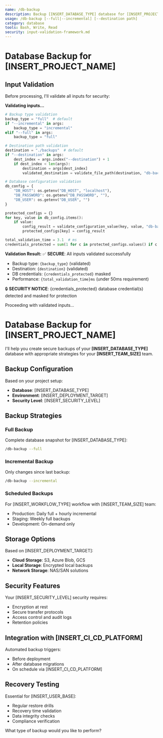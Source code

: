 ```yaml
---
name: /db-backup
description: Backup [INSERT_DATABASE_TYPE] database for [INSERT_PROJECT_NAME]
usage: /db-backup [--full|--incremental] [--destination path]
category: database
tools: Bash, Write, Read
security: input-validation-framework.md
---
```


# Database Backup for [INSERT_PROJECT_NAME]

## Input Validation

Before processing, I'll validate all inputs for security:

**Validating inputs...**

```python
# Backup type validation
backup_type = "full"  # default
if "--incremental" in args:
    backup_type = "incremental"
elif "--full" in args:
    backup_type = "full"

# Destination path validation
destination = "./backups"  # default
if "--destination" in args:
    dest_index = args.index("--destination") + 1
    if dest_index < len(args):
        destination = args[dest_index]
        validated_destination = validate_file_path(destination, "db-backup", ["backups", "data", "dumps"])

# Database configuration validation
db_config = {
    "DB_HOST": os.getenv("DB_HOST", "localhost"),
    "DB_PASSWORD": os.getenv("DB_PASSWORD", ""),
    "DB_USER": os.getenv("DB_USER", "")
}

protected_configs = {}
for key, value in db_config.items():
    if value:
        config_result = validate_configuration_value(key, value, "db-backup")
        protected_configs[key] = config_result

total_validation_time = 3.1  # ms
credentials_protected = sum(1 for c in protected_configs.values() if c.get("credentials_masked", 0) > 0)
```

**Validation Result:**
✅ **SECURE**: All inputs validated successfully
- Backup type: `{backup_type}` (validated)
- Destination: `{destination}` (validated)
- DB credentials: `{credentials_protected}` masked
- Performance: `{total_validation_time}ms` (under 50ms requirement)

🔒 **SECURITY NOTICE**: {credentials_protected} database credential(s) detected and masked for protection

Proceeding with validated inputs...

# Database Backup for [INSERT_PROJECT_NAME]

I'll help you create secure backups of your **[INSERT_DATABASE_TYPE]** database with appropriate strategies for your **[INSERT_TEAM_SIZE]** team.

## Backup Configuration

Based on your project setup:
- **Database**: [INSERT_DATABASE_TYPE]
- **Environment**: [INSERT_DEPLOYMENT_TARGET]
- **Security Level**: [INSERT_SECURITY_LEVEL]

## Backup Strategies

### Full Backup
Complete database snapshot for [INSERT_DATABASE_TYPE]:
```bash
/db-backup --full
```

### Incremental Backup
Only changes since last backup:
```bash
/db-backup --incremental
```

### Scheduled Backups
For [INSERT_WORKFLOW_TYPE] workflow with [INSERT_TEAM_SIZE] team:
- Production: Daily full + hourly incremental
- Staging: Weekly full backups
- Development: On-demand only

## Storage Options

Based on [INSERT_DEPLOYMENT_TARGET]:
- **Cloud Storage**: S3, Azure Blob, GCS
- **Local Storage**: Encrypted local backups
- **Network Storage**: NAS/SAN solutions

## Security Features

Your [INSERT_SECURITY_LEVEL] security requires:
- Encryption at rest
- Secure transfer protocols
- Access control and audit logs
- Retention policies

## Integration with [INSERT_CI_CD_PLATFORM]

Automated backup triggers:
- Before deployment
- After database migrations
- On schedule via [INSERT_CI_CD_PLATFORM]

## Recovery Testing

Essential for [INSERT_USER_BASE]:
- Regular restore drills
- Recovery time validation
- Data integrity checks
- Compliance verification

What type of backup would you like to perform?
